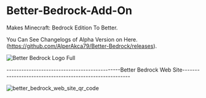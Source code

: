 # Better-Bedrock-Add-On
Makes Minecraft: Bedrock Edition To Better.


You Can See Changelogs of Alpha Version on Here.
(https://github.com/AlperAkca79/Better-Bedrock/releases).

![Better Bedrock Logo Full](https://user-images.githubusercontent.com/91411319/179784155-58edc30f-f8f5-434b-850d-b0e3c034fd0b.png)

----------------------------------------------Better Bedrock Web Site---------------------------------------------------------

![better_bedrock_web_site_qr_code](https://user-images.githubusercontent.com/91411319/181512461-c7806089-b1f9-4f78-ab47-fe9dbacd0fb2.png)


